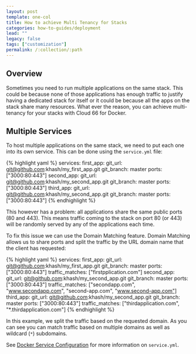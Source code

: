 ```yaml
---
layout: post
template: one-col
title: How to achieve Multi Tenancy for Stacks
categories: how-to-guides/deployment
lead: ""
legacy: false
tags: ["customization"]
permalink: /:collection/:path
---
```




## Overview

Sometimes you need to run multiple applications on the same stack. This could be because none of those applications has enough traffic to justify having a dedicated stack for itself or it could be because all the apps on the stack share many resources. What ever the reason, you can achieve multi-tenancy for your stacks with Cloud 66 for Docker.


## Multiple Services

To host multiple applications on the same stack, we need to put each one into its own service. This can be done using the `service.yml` file:

{% highlight yaml %}
services:
  first_app:
    git_url: git@github.com:khash/my_first_app.git
    git_branch: master
    ports: ["3000:80:443"]
  second_app:
    git_url: git@github.com:khash/my_second_app.git
    git_branch: master
    ports: ["3000:80:443"]
  third_app:
    git_url: git@github.com:khash/my_second_app.git
    git_branch: master
    ports: ["3000:80:443"]
{% endhighlight %}

This however has a problem: all applications share the same public ports (80 and 443). This means traffic coming to the stack on port 80 (or 443) will be randomly served by any of the applications each time.

To fix this issue we can use the Domain Matching feature. Domain Matching allows us to share ports and split the traffic by the URL domain name that the client has requested:

{% highlight yaml %}
services:
  first_app:
    git_url: git@github.com:khash/my_first_app.git
    git_branch: master
    ports: ["3000:80:443"]
    traffic_matches: ["firstpplication.com"]
  second_app:
    git_url: git@github.com:khash/my_second_app.git
    git_branch: master
    ports: ["3000:80:443"]
    traffic_matches: ["secondapp.com", "www.secondapp.com", "second-app.com", "www.second-app.com"]
  third_app:
    git_url: git@github.com:khash/my_second_app.git
    git_branch: master
    ports: ["3000:80:443"]
    traffic_matches: ["thirdapplication.com", "*.thirdapplication.com"]
{% endhighlight %}

In this example, we split the traffic based on the requested domain. As you can see you can match traffic based on multiple domains as well as wildcard (`*`) subdomains.

See [Docker Service Configuration](/{{page.collection}}/deployment/docker-service-configuration.html) for more information on `service.yml`.


